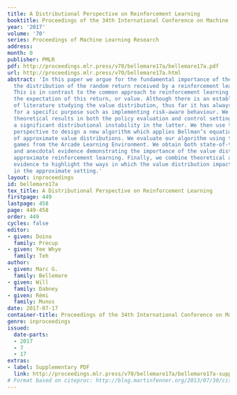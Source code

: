 ```yaml
---
title: A Distributional Perspective on Reinforcement Learning
booktitle: Proceedings of the 34th International Conference on Machine Learning
year: '2017'
volume: '70'
series: Proceedings of Machine Learning Research
address: 
month: 0
publisher: PMLR
pdf: http://proceedings.mlr.press/v70/bellemare17a/bellemare17a.pdf
url: http://proceedings.mlr.press/v70/bellemare17a.html
abstract: 'In this paper we argue for the fundamental importance of the value distribution:
  the distribution of the random return received by a reinforcement learning agent.
  This is in contrast to the common approach to reinforcement learning which models
  the expectation of this return, or value. Although there is an established body
  of literature studying the value distribution, thus far it has always been used
  for a specific purpose such as implementing risk-aware behaviour. We begin with
  theoretical results in both the policy evaluation and control settings, exposing
  a significant distributional instability in the latter. We then use the distributional
  perspective to design a new algorithm which applies Bellman’s equation to the learning
  of approximate value distributions. We evaluate our algorithm using the suite of
  games from the Arcade Learning Environment. We obtain both state-of-the-art results
  and anecdotal evidence demonstrating the importance of the value distribution in
  approximate reinforcement learning. Finally, we combine theoretical and empirical
  evidence to highlight the ways in which the value distribution impacts learning
  in the approximate setting.'
layout: inproceedings
id: bellemare17a
tex_title: A Distributional Perspective on Reinforcement Learning
firstpage: 449
lastpage: 458
page: 449-458
order: 449
cycles: false
editor:
- given: Doina
  family: Precup
- given: Yee Whye
  family: Teh
author:
- given: Marc G.
  family: Bellemare
- given: Will
  family: Dabney
- given: Rémi
  family: Munos
date: 2017-07-17
container-title: Proceedings of the 34th International Conference on Machine Learning
genre: inproceedings
issued:
  date-parts:
  - 2017
  - 7
  - 17
extras:
- label: Supplementary PDF
  link: http://proceedings.mlr.press/v70/bellemare17a/bellemare17a-supp.pdf
# Format based on citeproc: http://blog.martinfenner.org/2013/07/30/citeproc-yaml-for-bibliographies/
---
```

